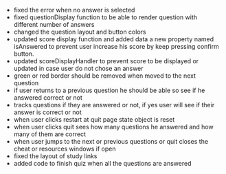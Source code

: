 - fixed the error when no answer is selected
- fixed questionDisplay function to be able to render question with different number of answers
- changed the question layout and button colors
- updated score display function and added data a new property named isAnswered to prevent user increase his score by keep pressing confirm button.
- updated scoreDisplayHandler to prevent score to be displayed or updated in case user do not chose an answer
- green or red border should be removed when moved to the next question
- if user returns to a previous question he should be able so see if he answered correct or not
- tracks questions if they are answered or not, if yes user will see if their answer is correct or not
- when user clicks restart at quit page state object is reset
- when user clicks quit sees how many questions he answered and how many of them are correct
- when user jumps to the next or previous questions or quit closes the cheat or resources windows if open 
- fixed the layout of study links
- added code to finish quiz when all the questions are answered 